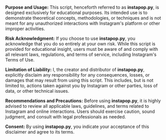 **Purpose and Usage:** This script, henceforth referred to as **instapop.py**, is designed exclusively for educational purposes. Its intended use is to demonstrate theoretical concepts, methodologies, or techniques and is not meant for any unauthorized interactions with Instagram's platform or other improper activities.

**Risk Acknowledgment:** If you choose to use **instapop.py**, you acknowledge that you do so entirely at your own risk. While this script is provided for educational insight, users must be aware of and comply with all relevant laws, regulations, and terms of service, including Instagram's Terms of Use.

**Limitation of Liability:** I, the creator and distributor of **instapop.py**, explicitly disclaim any responsibility for any consequences, losses, or damages that may result from using this script. This includes, but is not limited to, actions taken against you by Instagram or other parties, loss of data, or other technical issues.

**Recommendations and Precautions:** Before using **instapop.py**, it is highly advised to review all applicable laws, guidelines, and terms related to Instagram and online interactions. Users should exercise caution, sound judgment, and consult with legal professionals as needed.

**Consent:** By using **instapop.py**, you indicate your acceptance of this disclaimer and agree to its terms.
